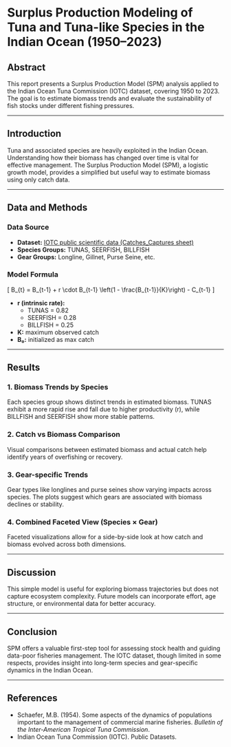 # Surplus Production Modeling of Tuna and Tuna-like Species in the Indian Ocean (1950–2023)

## Abstract

This report presents a Surplus Production Model (SPM) analysis applied to the Indian Ocean Tuna Commission (IOTC) dataset, covering 1950 to 2023. The goal is to estimate biomass trends and evaluate the sustainability of fish stocks under different fishing pressures.

---

## Introduction

Tuna and associated species are heavily exploited in the Indian Ocean. Understanding how their biomass has changed over time is vital for effective management. The Surplus Production Model (SPM), a logistic growth model, provides a simplified but useful way to estimate biomass using only catch data.

---

## Data and Methods

### Data Source

- **Dataset:** [IOTC public scientific data (Catches_Captures sheet)](https://iotc.org/data/datasets/latest/NC/SCI)
- **Species Groups:** TUNAS, SEERFISH, BILLFISH
- **Gear Groups:** Longline, Gillnet, Purse Seine, etc.

### Model Formula

\[
B_{t} = B_{t-1} + r \cdot B_{t-1} \left(1 - \frac{B_{t-1}}{K}\right) - C_{t-1}
\]

- **r (intrinsic rate):**  
  - TUNAS = 0.82  
  - SEERFISH = 0.28  
  - BILLFISH = 0.25  
- **K:** maximum observed catch  
- **B₀:** initialized as max catch

---

## Results

### 1. Biomass Trends by Species

Each species group shows distinct trends in estimated biomass. TUNAS exhibit a more rapid rise and fall due to higher productivity (r), while BILLFISH and SEERFISH show more stable patterns.

### 2. Catch vs Biomass Comparison

Visual comparisons between estimated biomass and actual catch help identify years of overfishing or recovery.

### 3. Gear-specific Trends

Gear types like longlines and purse seines show varying impacts across species. The plots suggest which gears are associated with biomass declines or stability.

### 4. Combined Faceted View (Species × Gear)

Faceted visualizations allow for a side-by-side look at how catch and biomass evolved across both dimensions.

---

## Discussion

This simple model is useful for exploring biomass trajectories but does not capture ecosystem complexity. Future models can incorporate effort, age structure, or environmental data for better accuracy.

---

## Conclusion

SPM offers a valuable first-step tool for assessing stock health and guiding data-poor fisheries management. The IOTC dataset, though limited in some respects, provides insight into long-term species and gear-specific dynamics in the Indian Ocean.

---

## References

- Schaefer, M.B. (1954). Some aspects of the dynamics of populations important to the management of commercial marine fisheries. *Bulletin of the Inter-American Tropical Tuna Commission*.
- Indian Ocean Tuna Commission (IOTC). Public Datasets.
